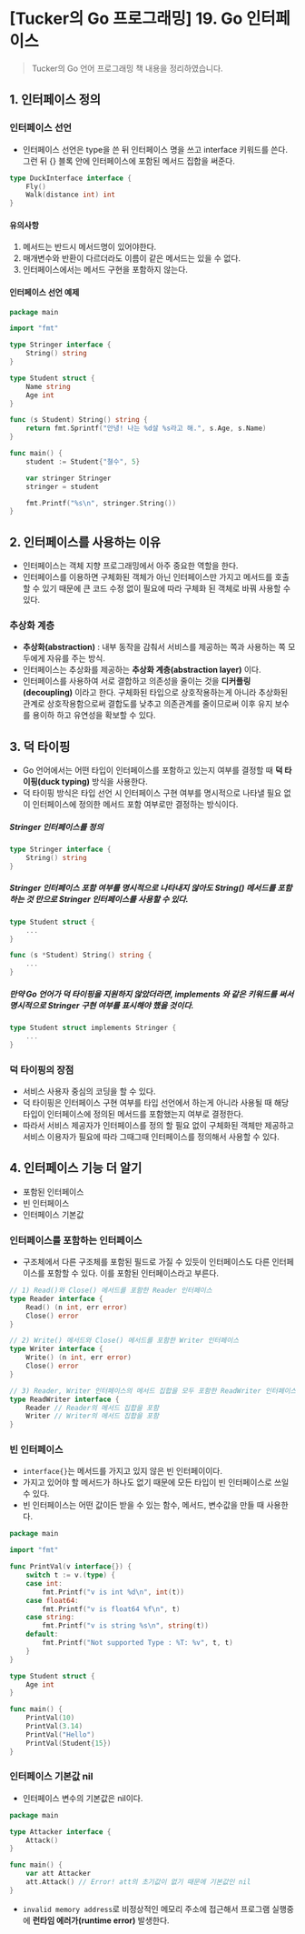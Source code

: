 # [Tucker의 Go 프로그래밍] 19. Go 인터페이스


> Tucker의 Go 언어 프로그래밍 책 내용을 정리하였습니다.

## 1. 인터페이스 정의
### 인터페이스 선언
- 인터페이스 선언은 type을 쓴 뒤 인터페이스 명을 쓰고 interface 키워드를 쓴다. 그런 뒤 {} 블록 안에 인터페이스에 포함된 메서드 집합을 써준다.
```go
type DuckInterface interface {
	Fly()
	Walk(distance int) int
}
```
#### 유의사항
1. 메서드는 반드시 메서드명이 있어야한다.
2. 매개변수와 반환이 다르더라도 이름이 같은 메서드는 있을 수 없다.
3. 인터페이스에서는 메서드 구현을 포함하지 않는다.
#### 인터페이스 선언 예제
```go
package main

import "fmt"

type Stringer interface {
	String() string
}

type Student struct {
	Name string
	Age int
}

func (s Student) String() string {
	return fmt.Sprintf("안녕! 나는 %d살 %s라고 해.", s.Age, s.Name)
}

func main() {
	student := Student{"쳘수", 5}

	var stringer Stringer
	stringer = student

	fmt.Printf("%s\n", stringer.String())
}
```

## 2. 인터페이스를 사용하는 이유
- 인터페이스는 객체 지향 프로그래밍에서 아주 중요한 역할을 한다.
- 인터페이스를 이용하면 구체화된 객체가 아닌 인터페이스만 가지고 메서드를 호출할 수 있기 때문에 큰 코드 수정 없이 필요에 따라 구체화 된 객체로 바꿔 사용할 수 있다.

### 추상화 계층
- **추상화(abstraction)** : 내부 동작을 감춰서 서비스를 제공하는 쪽과 사용하는 쪽 모두에게 자유를 주는 방식. 
- 인터페이스는 추상화를 제공하는 **추상화 계층(abstraction layer)** 이다.
- 인터페이스를 사용하여 서로 결합하고 의존성을 줄이는 것을 **디커플링(decoupling)** 이라고 한다. 구체화된 타입으로 상호작용하는게 아니라 추상화된 관계로 상호작용함으로써 결합도를 낮추고 의존관계를 줄이므로써 이후 유지 보수를 용이하 하고 유연성을 확보할 수 있다.

## 3. 덕 타이핑
- Go 언어에서는 어떤 타입이 인터페이스를 포함하고 있는지 여부를 결정할 때 **덕 타이핑(duck typing)** 방식을 사용한다.
- 덕 타이핑 방식은 타입 선언 시 인터페이스 구현 여부를 명시적으로 나타낼 필요 없이 인터페이스에 정의한 메서드 포함 여부로만 결정하는 방식이다.

##### Stringer 인터페이스를 정의
```go
type Stringer interface {
	String() string
}
```
##### Stringer 인터페이스 포함 여부를 명시적으로 나타내지 않아도 String() 메서드를 포함하는 것 만으로 Stringer 인터페이스를 사용할 수 있다.
```go
type Student struct {
	...
}

func (s *Student) String() string {
    ...
}
```

##### 만약 Go 언어가 덕 타이핑을 지원하지 않았더라면, implements 와 같은 키워드를 써서 명시적으로 Stringer 구현 여부를 표시해야 했을 것이다.
```go
type Student struct implements Stringer {
	...
}
```

### 덕 타이핑의 장점
- 서비스 사용자 중심의 코딩을 할 수 있다.
- 덕 타이핑은 인터페이스 구현 여부를 타입 선언에서 하는게 아니라 사용될 때 해당 타입이 인터페이스에 정의된 메서드를 포함했는지 여부로 결정한다.
- 따라서 서비스 제공자가 인터페이스를 정의 할 필요 없이 구체화된 객체만 제공하고 서비스 이용자가 필요에 따라 그때그때 인터페이스를 정의해서 사용할 수 있다.

## 4. 인터페이스 기능 더 알기
* 포함된 인터페이스
* 빈 인터페이스
* 인터페이스 기본값

### 인터페이스를 포함하는 인터페이스
- 구조체에서 다른 구조체를 포함된 필드로 가질 수 있듯이 인터페이스도 다른 인터페이스를 포함할 수 있다. 이를 포함된 인터페이스라고 부른다.

```go
// 1) Read()와 Close() 메서드를 포함한 Reader 인터페이스
type Reader interface {
	Read() (n int, err error)
	Close() error
}

// 2) Write() 메서드와 Close() 메서드를 포함한 Writer 인터페이스
type Writer interface {
	Write() (n int, err error)
	Close() error
}

// 3) Reader, Writer 인터페이스의 메서드 집합을 모두 포함한 ReadWriter 인터페이스
type ReadWriter interface {
	Reader // Reader의 메서드 집합을 포함
	Writer // Writer의 메서드 집합을 포함
}
```

### 빈 인터페이스
- `interface{}`는 메서드를 가지고 있지 않은 빈 인터페이이다.
- 가지고 있어야 할 메서드가 하나도 없기 때문에 모든 타입이 빈 인터페이스로 쓰일 수 있다.
- 빈 인터페이스는 어떤 값이든 받을 수 있는 함수, 메서드, 변수값을 만들 때 사용한다.
```go
package main

import "fmt"

func PrintVal(v interface{}) {
	switch t := v.(type) {
	case int:
		fmt.Printf("v is int %d\n", int(t))
	case float64:
		fmt.Printf("v is float64 %f\n", t)
	case string:
		fmt.Printf("v is string %s\n", string(t))
	default:
		fmt.Printf("Not supported Type : %T: %v", t, t)
	}
}

type Student struct {
	Age int
}

func main() {
	PrintVal(10)
	PrintVal(3.14)
	PrintVal("Hello")
	PrintVal(Student{15})
}
```

### 인터페이스 기본값 nil
- 인터페이스 변수의 기본값은 nil이다.
```go
package main

type Attacker interface {
	Attack()
}

func main() {
	var att Attacker
	att.Attack() // Error! att의 초기값이 없기 때문에 기본값인 nil
}
```
- `invalid memory address`로 비정상적인 메모리 주소에 접근해서 프로그램 실행중에 **런타임 에러가(runtime error)** 발생한다.


